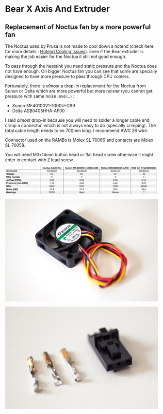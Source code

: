 # Bear X Axis And Extruder

## Replacement of Noctua fan by a more powerful fan

The Noctua used by Prusa is not made to cool down a hotend (check here for more details : [Hotend Cooling Issues](http://prusaowners.com/wiki/index.php?title=How_to_make_prints_better_on_the_mk3#Hotend_Cooling_Issues)). Even if the Bear extruder is making the job easier for the Noctua it still not good enough.

To pass through the heatsink you need static pressure and the Noctua does not have enough. On bigger Noctua fan you can see that some are specially designed to have more pressure to pass through CPU coolers.

Fortunately, there is *almost* a drop-in replacement for the Noctua from Sunon or Delta which are more powerful but more noisier (you cannot get pressure with same noise level...) :
  * Sunon MF40100V1-1000U-G99
  * Delta ASB0405HHA-AF00 

I said *almost* drop-in because you will need to solder a longer cable and crimp a connector, which is not always easy to do (specially crimping). The total cable length needs to be 700mm long. I recommend AWG 26 wire.

Connector used on the RAMBo is Molex SL 70066 and contacts are Molex SL 70058.

You will need M3x14mm button head or flat head screw otherwise it might enter in contact with Z lead screw.

![Noctua vs Sunon](fans_comparison.png)


![Sunon fan](sunon.jpg)


![Connector](connector.jpg)